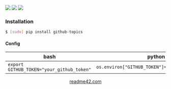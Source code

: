 <!--
https://readme42.com
-->


[![](https://img.shields.io/pypi/v/github-topics.svg?maxAge=3600)](https://pypi.org/project/github-topics/)
[![](https://img.shields.io/badge/License-Unlicense-blue.svg?longCache=True)](https://unlicense.org/)
[![](https://github.com/andrewp-as-is/github-topics.py/workflows/tests42/badge.svg)](https://github.com/andrewp-as-is/github-topics.py/actions)

### Installation
```bash
$ [sudo] pip install github-topics
```

#### Config
bash|python
-|-
`export GITHUB_TOKEN="your_github_token"`|`os.environ["GITHUB_TOKEN"]="your_github_token"`

<p align="center">
    <a href="https://readme42.com/">readme42.com</a>
</p>